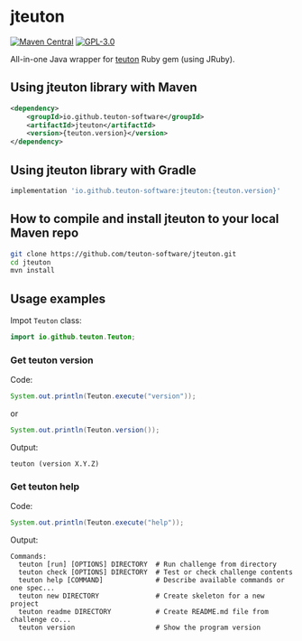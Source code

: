 # jteuton

[![Maven Central](http://img.shields.io/maven-central/v/io.github.teuton-software/jteuton)](https://search.maven.org/artifact/io.github.teuton-software/jteuton)
[![GPL-3.0](https://img.shields.io/badge/license-GPL--3.0-%250778B9.svg)](https://www.gnu.org/licenses/gpl-3.0.html)

All-in-one Java wrapper for [teuton](https://github.com/teuton-software/teuton) Ruby gem (using JRuby).

## Using jteuton library with Maven

```xml
<dependency>
	<groupId>io.github.teuton-software</groupId>
	<artifactId>jteuton</artifactId>
	<version>{teuton.version}</version>
</dependency>
```

## Using jteuton library with Gradle

```groovy
implementation 'io.github.teuton-software:jteuton:{teuton.version}'
```

## How to compile and install jteuton to your local Maven repo

```bash
git clone https://github.com/teuton-software/jteuton.git
cd jteuton
mvn install
```

## Usage examples

Impot `Teuton` class:

```java
import io.github.teuton.Teuton;
```

### Get teuton version

Code:

```java
System.out.println(Teuton.execute("version"));
```

or

```java
System.out.println(Teuton.version());
```

Output:

```
teuton (version X.Y.Z)
```

### Get teuton help


Code:

```java
System.out.println(Teuton.execute("help"));
```

Output:

```
Commands:
  teuton [run] [OPTIONS] DIRECTORY  # Run challenge from directory
  teuton check [OPTIONS] DIRECTORY  # Test or check challenge contents
  teuton help [COMMAND]             # Describe available commands or one spec...
  teuton new DIRECTORY              # Create skeleton for a new project
  teuton readme DIRECTORY           # Create README.md file from challenge co...
  teuton version                    # Show the program version
```